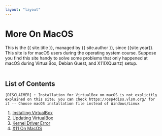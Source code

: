 ```yaml
---
layout: "layout"
---
```


# More On MacOS

This is the {{ site.title }}, managed by {{ site.author }}, since {{site.year}}.
This site is for macOS users during the operating system course. Suppose you find this site handy to solve some problems that only happened at macOS during VirtualBox, Debian Guest, and X11(XQuartz) setup.
<br><br>

## List of Contents

`[DISCLAIMER] : Installation for VirtualBox on macOS is not explicitly explained on this site; you can check https://osp4diss.vlsm.org/ for it -- Choose macOS installation file instead of Windows/Linux`

1. [Installing VirtualBox](https://osp4diss.vlsm.org/#idx00b)
2. [Updating VirtualBox](https://fxdros.github.io/virtualbox-on-macos/UpdateVirtualBox/)
3. [Kernel Driver Error](https://fxdros.github.io/virtualbox-on-macos/KernelError/)
4. [X11 On MacOS](https://fxdros.github.io/virtualbox-on-macos/X11OnMacOS/)
